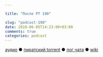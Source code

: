 ```yaml
---

title: "После РТ 190"

slug: "podcast-190"
date: 2010-06-05T14:23:00+03:00
comments: true
categories: podcast
---
```

[аудио](http://cdn.radio-t.com/rt190post.mp3) ● [пиратский torrent](http://pirates.radio-t.com/torrents/rt190post.mp3.torrent) ● [лог чата](http://chat.radio-t.com/logs/radio-t-190.html) ● [wiki](http://wiki.radio-t.com/%D0%9F%D0%BE%D1%81%D0%BB%D0%B5_%D0%A0%D0%A2_190)<audio src="http://cdn.radio-t.com/rt190post.mp3" preload="none">
